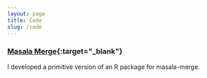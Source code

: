 ```yaml
---
layout: page
title: Code
slug: /code
---
```


### [Masala Merge](https://github.com/devdatalab/masala-merge){:target="_blank"}

I developed a primitive version of an R package for masala-merge.
